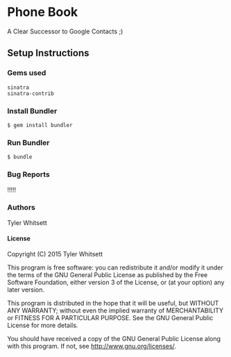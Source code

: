 # Phone Book

A Clear Successor to Google Contacts ;)

## Setup Instructions

### Gems used
```
sinatra
sinatra-contrib
```
### Install Bundler
```
$ gem install bundler
```
### Run Bundler
```
$ bundle
```
### Bug Reports
!!!!!

### Authors
Tyler Whitsett

#### License

Copyright (C) 2015 Tyler Whitsett

This program is free software: you can redistribute it and/or modify it under the terms of the GNU General Public License as published by the Free Software Foundation, either version 3 of the License, or (at your option) any later version.

This program is distributed in the hope that it will be useful, but WITHOUT ANY WARRANTY; without even the implied warranty of MERCHANTABILITY or FITNESS FOR A PARTICULAR PURPOSE. See the GNU General Public License for more details.

You should have received a copy of the GNU General Public License along with this program. If not, see http://www.gnu.org/licenses/.
